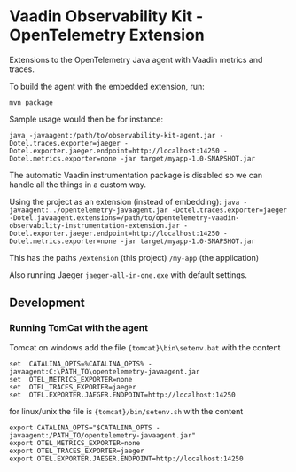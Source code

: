 # Vaadin Observability Kit - OpenTelemetry Extension

Extensions to the OpenTelemetry Java agent with Vaadin metrics and traces.

To build the agent with the embedded extension, run:

`mvn package`

Sample usage would then be for instance:

`java -javaagent:/path/to/observability-kit-agent.jar -Dotel.traces.exporter=jaeger -Dotel.exporter.jaeger.endpoint=http://localhost:14250 -Dotel.metrics.exporter=none -jar target/myapp-1.0-SNAPSHOT.jar`

 The automatic Vaadin instrumentation package is disabled so we can handle all the things in a custom way.

Using the project as an extension (instead of embedding):
`java -javaagent:../opentelemetry-javaagent.jar -Dotel.traces.exporter=jaeger -Dotel.javaagent.extensions=/path/to/opentelemetry-vaadin-observability-instrumentation-extension.jar -Dotel.exporter.jaeger.endpoint=http://localhost:14250 -Dotel.metrics.exporter=none -jar target/myapp-1.0-SNAPSHOT.jar`

This has the paths
`/extension` (this project)
`/my-app` (the application)

Also running Jaeger `jaeger-all-in-one.exe` with default settings.

## Development

### Running TomCat with the agent

Tomcat on windows add the file `{tomcat}\bin\setenv.bat` with the content

```shell
set  CATALINA_OPTS=%CATALINA_OPTS% -javaagent:C:\PATH_TO\opentelemetry-javaagent.jar
set  OTEL_METRICS_EXPORTER=none
set  OTEL_TRACES_EXPORTER=jaeger
set  OTEL.EXPORTER.JAEGER.ENDPOINT=http://localhost:14250
```

for linux/unix the file is `{tomcat}/bin/setenv.sh` with the content
```shell
export CATALINA_OPTS="$CATALINA_OPTS -javaagent:/PATH_TO/opentelemetry-javaagent.jar"
export OTEL_METRICS_EXPORTER=none
export OTEL_TRACES_EXPORTER=jaeger
export OTEL.EXPORTER.JAEGER.ENDPOINT=http://localhost:14250
```
